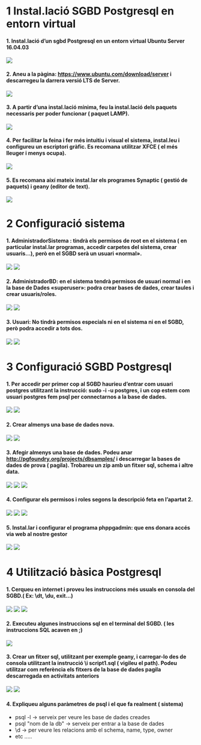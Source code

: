 # 1 Instal.lació SGBD Postgresql en entorn virtual
#### 1. Instal.lació d’un sgbd Postgresql en un entorn virtual Ubuntu Server 16.04.03
![](/imgP1/pregunta1p1.png)
#### 2. Aneu a la pàgina: https://www.ubuntu.com/download/server i descarregeu la darrera versió LTS de Server.
![](/imgP1/pregunta2p1.png)
#### 3. A partir d’una instal.lació mínima, feu la instal.lació dels paquets necessaris per poder funcionar ( paquet LAMP).
![](/imgP1/pregunta3p1.png)
#### 4. Per facilitar la feina i fer més intuitiu i visual el sistema, instal.leu i configureu un escriptori gràfic. Es recomana utilitzar XFCE ( el més lleuger i menys ocupa).
![](/imgP1/pregunta4p1.png)
#### 5. Es recomana així mateix instal.lar els programes Synaptic ( gestió de paquets) i geany (editor de text). 
![](/imgP1/pregunta5p1.png)

# 2 Configuració sistema
#### 1. AdministradorSistema : tindrà els permisos de root en el sistema ( en particular instal.lar programas, accedir carpetes del sistema, crear usuaris...), però en el SGBD serà un usuari «normal». 
![](/imgP2/pregunta1-1p2.png)
![](/imgP2/pregunta1-2p2.png)
#### 2. AdministradorBD: en el sistema tendrà permisos de usuari normal i en la base de Dades «superuser»: podra crear bases de dades, crear taules i crear usuaris/roles. 
![](/imgP2/pregunta2-1p2.png)
![](/imgP2/pregunta2-2p2.png)
#### 3. Usuari: No tindrà permisos especials ni en el sistema ni en el SGBD, però podra accedir a tots dos.
![](/imgP2/pregunta3-1p2.png)
![](/imgP2/pregunta1-2p2.png)

#  3 Configuració SGBD Postgresql 
#### 1. Per accedir per primer cop al SGBD haurieu d’entrar com usuari postgres utilitzant la instrucció: sudo -i -u postgres, i un cop estem com usuari postgres fem psql per connectarnos a la base de dades.
![](/imgP3/pregunta1-1p3.png)
![](/imgP3/pregunta1-2p3.png)
#### 2. Crear almenys una base de dades nova.
![](/imgP3/pregunta2-1p3.png)
![](/imgP3/pregunta2-2p3.png)
#### 3. Afegir almenys una base de dades. Podeu anar http://pgfoundry.org/projects/dbsamples/ i descarregar la bases de dades de prova ( pagila). Trobareu un zip amb un fitxer sql, schema i altre data.
![](/imgP3/pregunta3-1p3.png)
![](/imgP3/pregunta3-2p3.png)
![](/imgP3/pregunta3-3p3.png)
#### 4. Configurar els permisos i roles segons la descripció feta en l’apartat 2.
![](/imgP2/pregunta1-2p2.png)
![](/imgP2/pregunta2-2p2.png)
![](/imgP2/pregunta1-2p2.png)
#### 5. Instal.lar i configurar el programa phppgadmin: que ens donara accés via web al nostre gestor
![](/imgP3/pregunta5-1.png)
![](/imgP3/pregunta5-2.png)

#  4 Utilització bàsica Postgresql 
#### 1. Cerqueu en internet i proveu les instruccions més usuals en consola del SGBD.( Ex: \dt, \du, exit...)
![](/imgP4/p1-1p4.png)
![](/imgP4/p1-2p4.png)
![](/imgP4/p1-3p4.png)
#### 2. Executeu algunes instruccions sql en el terminal del SGBD. ( les instruccions SQL acaven en ;)
![](/imgP4/p2-1p4.png)
#### 3. Crear un fitxer sql, utilitzant per exemple geany, i carregar-lo des de consola utilitzant la instrucció \i script1.sql ( vigileu el path). Podeu utilitzar com referència els fitxers de la base de dades pagila descarregada en activitats anteriors
![](/imgP4/p3-1p4.png)
![](/imgP4/p3-2p4.png)
#### 4. Expliqueu alguns paràmetres de psql i el que fa realment ( sistema)
- psql -l -> serveix per veure les base de dades creades 
- psql "nom de la db" -> serveix per entrar a la base de dades 
- \d -> per veure les relacions amb el schema, name, type, owner
- etc .....
